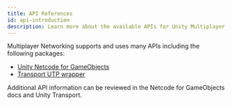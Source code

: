 ```yaml
---
title: API References
id: api-introduction
description: Learn more about the available APIs for Unity Multiplayer Networking, including Netcode for GameObjects and Transport.
---
```


Multiplayer Networking supports and uses many APIs including the following packages:

* [Unity Netcode for GameObjects](mlapi-api/introduction.md)
* [Transport UTP wrapper](transport-api/introduction.md)

Additional API information can be reviewed in the Netcode for GameObjects docs and Unity Transport.